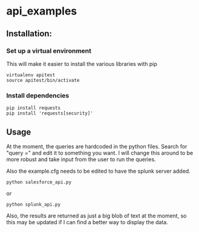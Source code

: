 # api_examples

## Installation:

### Set up a virtual environment
This will make it easier to install the various libraries with pip
```
virtualenv apitest
source apitest/bin/activate
```

### Install dependencies
```
pip install requests
pip install 'requests[security]'
```

## Usage
At the moment, the queries are hardcoded in the python files. Search for "query =" and edit it to something you want. I will change this around to be more robust and take input from the user to run the queries.

Also the example.cfg needs to be edited to have the splunk server added.

`python salesforce_api.py`

or

`python splunk_api.py`

Also, the results are returned as just a big blob of text at the moment, so this may be updated if I can find a better way to display the data.
